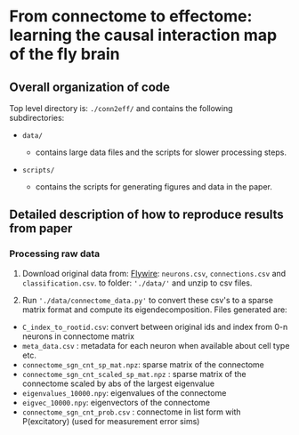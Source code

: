# From connectome to effectome: learning the causal interaction map of the fly brain

## Overall organization of code
Top level directory is: `./conn2eff/` and contains the following subdirectories:

- `data/` 
    - contains large data files and the scripts for slower processing steps. 

- `scripts/` 
    - contains the scripts for generating figures and data in the paper.




## Detailed description of how to reproduce results from paper
### Processing raw data
1. Download original data from:
[Flywire](hhttps://codex.flywire.ai/api/download): `neurons.csv`, `connections.csv` and `classification.csv`.
to  folder: `'./data/'` and unzip to csv files.  

2. Run
`'./data/connectome_data.py'`
to convert these csv's to a sparse matrix format and compute its eigendecomposition. Files generated are:
* `C_index_to_rootid.csv`: convert between original ids and index from 0-n neurons in connectome matrix
* `meta_data.csv` : metadata for each neuron when available about cell type etc.
* `connectome_sgn_cnt_sp_mat.npz`: sparse matrix of the connectome
* `connectome_sgn_cnt_scaled_sp_mat.npz` : sparse matrix of the connectome scaled by abs of the largest eigenvalue
* `eigenvalues_10000.npy`: eigenvalues of the connectome
* `eigvec_10000.npy`: eigenvectors of the connectome
* `connectome_sgn_cnt_prob.csv` : connectome in list form with P(excitatory) (used for measurement error sims)